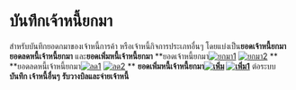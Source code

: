 # บันทึกเจ้าหนี้ยกมา

สำหรับบันทึกยอดกมาของเจ้าหนี้การค้า หรือเจ้าหนี้กิจการประเภทอื่นๆ
โดยแบ่งเป็น**ยอดเจ้าหนี้ยกมา** **ยอดลดหนี้เจ้าหนี้ยกมา**
และ**ยอดเพิ่มหนี้เจ้าหนี้ยกมา**
**ยอดเจ้าหนี้ยกมา[![ยกมา1](/images/ยกมา1.jpg)](/images/ยกมา1.jpg) [![ยกมา2](/images/ยกมา2.jpg)](/images/ยกมา2.jpg) **
**ยอดลดหนี้เจ้าหนี้ยกมา[![ลด1](/images/ลด1.jpg)](/images/ลด1.jpg) [![ลด2](/images/ลด2.jpg)](/images/ลด2.jpg) **
**ยอดเพิ่มหนี้เจ้าหนี้ยกมา[![เพิ่ม](/images/เพิ่ม.jpg)](/images/เพิ่ม.jpg) [![เพิ่ม1](/images/เพิ่ม1.jpg)](/images/เพิ่ม1.jpg)**   ต่อระบบ **บันทึก เจ้าหนี้อื่นๆ**
**รับวางบิลและจ่ายเจ้าหนี้**  

